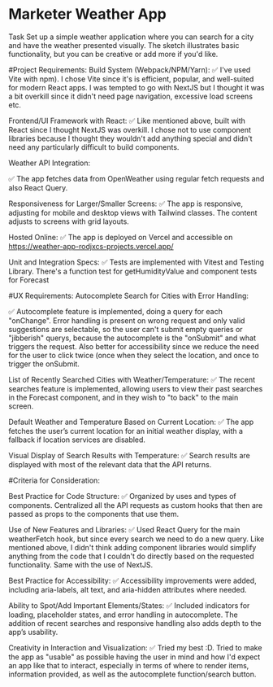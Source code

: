# Marketer Weather App

Task
Set up a simple weather application where you can search for a city and have the
weather presented visually. The sketch illustrates basic functionality, but you can
be creative or add more if you'd like.

#Project Requirements:
Build System (Webpack/NPM/Yarn): 
✅ I've used Vite with npm). I chose Vite since it's is efficient, popular, and well-suited for modern React apps. I was tempted to go with NextJS but I thought it was a bit overkill since it didn't need page navigation, excessive load screens etc.

Frontend/UI Framework with React:
✅ Like mentioned above, built with React since I thought NextJS was overkill. I chose not to use component libraries because I thought they wouldn't add anything special and didn't need any particularly difficult to build components.

Weather API Integration:

✅ The app fetches data from OpenWeather using regular fetch requests and also React Query.

Responsiveness for Larger/Smaller Screens:
✅ The app is responsive, adjusting for mobile and desktop views with Tailwind classes. The content adjusts to screens with grid layouts.

Hosted Online:
✅ The app is deployed on Vercel and accessible on https://weather-app-rodjxcs-projects.vercel.app/

Unit and Integration Specs:
✅ Tests are implemented with Vitest and Testing Library. There's a function test for getHumidityValue and component tests for Forecast 

#UX Requirements:
Autocomplete Search for Cities with Error Handling:

✅ Autocomplete feature is implemented, doing a query for each "onChange". Error handling is present on wrong request and only valid suggestions are selectable, so the user can't submit empty queries or "jibberish" querys, because the autocomplete is the "onSubmit" and what triggers the request. Also better for accessibility since we reduce the need for the user to click twice (once when they select the location, and once to trigger the onSubmit.

List of Recently Searched Cities with Weather/Temperature:
✅ The recent searches feature is implemented, allowing users to view their past searches in the Forecast component, and in they wish to "to back" to the main screen.

Default Weather and Temperature Based on Current Location:
✅ The app fetches the user’s current location for an initial weather display, with a fallback if location services are disabled.

Visual Display of Search Results with Temperature:
✅ Search results are displayed with most of the relevant data that the API returns.

#Criteria for Consideration:

Best Practice for Code Structure:
✅ Organized by uses and types of components. Centralized all the API requests as custom hooks that then are passed as props to the components that use them. 

Use of New Features and Libraries:
✅ Used React Query for the main weatherFetch hook, but since every search we need to do a new query. Like mentioned above, I didn't think adding component libraries would simplify anything from the code that I couldn't do directly based on the requested functionality. Same with the use of NextJS.

Best Practice for Accessibility:
✅ Accessibility improvements were added, including aria-labels, alt text, and aria-hidden attributes where needed. 

Ability to Spot/Add Important Elements/States:
✅ Included indicators for loading, placeholder states, and error handling in autocomplete. The addition of recent searches and responsive handling also adds depth to the app’s usability.

Creativity in Interaction and Visualization:
✅ Tried my best :D. Tried to make the app as "usable" as possible having the user in mind and how I'd expect an app like that to interact, especially in terms of where to render items, information provided, as well as the autocomplete function/search button. 
